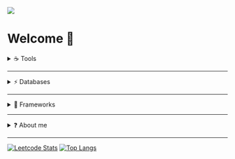 ![](https://i.pinimg.com/originals/24/2e/37/242e379f970c22bf30e1689290627058.gif)
 # Welcome 👋

<!-- https://art.pixilart.com/cb97514d85c12ba.gif -->

<details>
  <summary>☕ Tools</summary>
  <br />
  
  [![git](https://badgen.net/badge/icon/git?icon=git&label&scale=1.5)](https://git-scm.com) (https://git-scm.com)
</details>

--- 

<details>
  <summary>⚡ Databases</summary>
</details>

---

<details>
  <summary>🔨 Frameworks</summary>
</details>

---

<details>
  <summary>❓ About me</summary>
  <br />
 
 <p>
  I'm a freelance full-stack developer based in Spain. I primarily work with Java, Javascript, Groovy, HTML, CSS, SQL and others daily. But I have experience with       languages like Typescript, PHP, Python and NoSQL databases like MongoDB. I also do work and have knowledge of agile methodologies like Scrum.

  Currently, I'm getting more involved in the development of plugins for Atlassian products, mostly Jira and Confluence, both server and cloud. Besides, I like            spending some time working on my projects, learning new technologies or improving my skills.
 </p>

</details>

---


[![Leetcode Stats](https://leetcard.jacoblin.cool/jaxp42?ext=heatmap)](https://leetcode.com/jaxp42)                                   [![Top Langs](https://github-readme-stats.vercel.app/api/top-langs/?username=jaxp42&layout=compact&theme=synthwave)](https://github.com/jaxp42/github-readme-stats) 

